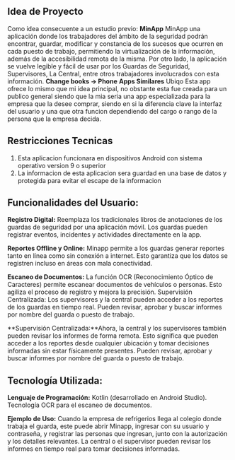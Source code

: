## Idea de Proyecto
Como idea consecuente a un estudio previo:
**MinApp**
MinApp una aplicación donde los trabajadores del ámbito de la seguridad podrán encontrar, guardar, modificar y
constancia de los sucesos que ocurren en cada puesto de trabajo, permitiendo la virtualización de la
información, además de la accesibilidad remota de la misma. Por otro lado, la aplicación se vuelve legible y fácil de
usar por los Guardas de Seguridad, Supervisores, La Central, entre otros trabajadores involucrados con esta
información.
**Change books -> Phone**
**Apps Similares**
Ubiqo 
Esta app ofrece lo mismo que mi idea principal, no obstante esta fue creada para un publico general siendo que la mia seria una app especializada para la empresa que la desee comprar, siendo en si la diferencia clave la interfaz del usuario y una que otra funcion dependiendo del cargo o rango de la persona que la empresa decida.

## Restricciones Tecnicas
1. Esta aplicacion funcionara en dispositivos Android con sistema operativo version 9 o superior
2. La informacion de esta aplicacion sera guardad en una base de datos y protegida para evitar el escape de la informacion

## Funcionalidades del Usuario:

**Registro Digital:** Reemplaza los tradicionales libros de anotaciones de los guardas de seguridad por una aplicación móvil. Los guardas pueden registrar eventos, incidentes y actividades directamente en la app.

**Reportes Offline y Online:** Minapp permite a los guardas generar reportes tanto en línea como sin conexión a internet. Esto garantiza que los datos se registren incluso en áreas con mala conectividad.

**Escaneo de Documentos:** La función OCR (Reconocimiento Óptico de Caracteres) permite escanear documentos de vehículos o personas. Esto agiliza el proceso de registro y mejora la precisión.
Supervisión Centralizada: Los supervisores y la central pueden acceder a los reportes de los guardas en tiempo real. Pueden revisar, aprobar y buscar informes por nombre del guarda o puesto de trabajo.

**Supervisión Centralizada:**Ahora, la central y los supervisores también pueden revisar los informes de forma remota. Esto significa que pueden acceder a los reportes desde cualquier ubicación y tomar decisiones informadas sin estar físicamente presentes. Pueden revisar, aprobar y buscar informes por nombre del guarda o puesto de trabajo.

## Tecnología Utilizada:

**Lenguaje de Programación:** Kotlin (desarrollado en Android Studio).
Tecnología OCR para el escaneo de documentos.

**Ejemplo de Uso:**
Cuando la empresa de refrigerios llega al colegio donde trabaja el guarda, este puede abrir Minapp, ingresar con su usuario y contraseña, y registrar las personas que ingresan, junto con la autorización y los detalles relevantes. La central o el supervisor pueden revisar los informes en tiempo real para tomar decisiones informadas.
